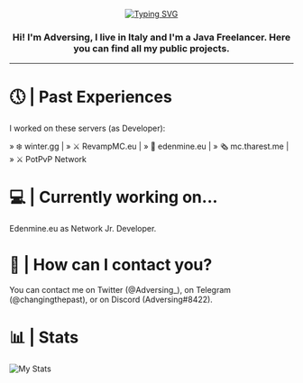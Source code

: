 <p align="center">
  <a href="https://git.io/typing-svg"><img src="https://readme-typing-svg.herokuapp.com?lines=Adversing's+Github+Profile" alt="Typing SVG" /></a>
  <h3  align="center">Hi! I'm Adversing, I live in Italy and I'm a Java Freelancer. Here you can find all my public projects.</h3>
</p>

---

# 🕔 | Past Experiences
I worked on these servers (as Developer):

» ❄️ winter.gg | 
» ⚔️ RevampMC.eu |
» 🐼 edenmine.eu |
» 🗞️ mc.tharest.me |
» ⚔️ PotPvP Network 

# 💻 | Currently working on...
Edenmine.eu as Network Jr. Developer.

# 💼 | How can I contact you?
You can contact me on Twitter (@Adversing_), on Telegram (@changingthepast), or on Discord (Adversing#8422).

# 📊 | Stats
![My Stats](https://github-readme-stats.vercel.app/api?username=Adversing&show_icons=true&theme=dracula)
